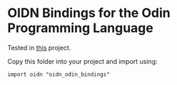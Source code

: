 
# OIDN Bindings for the Odin Programming Language

Tested in [this](https://github.com/LeonardoTemperanza/lightmapper_rt) project. 

Copy this folder into your project and import using:
```odin
import oidn "oidn_odin_bindings"
```
